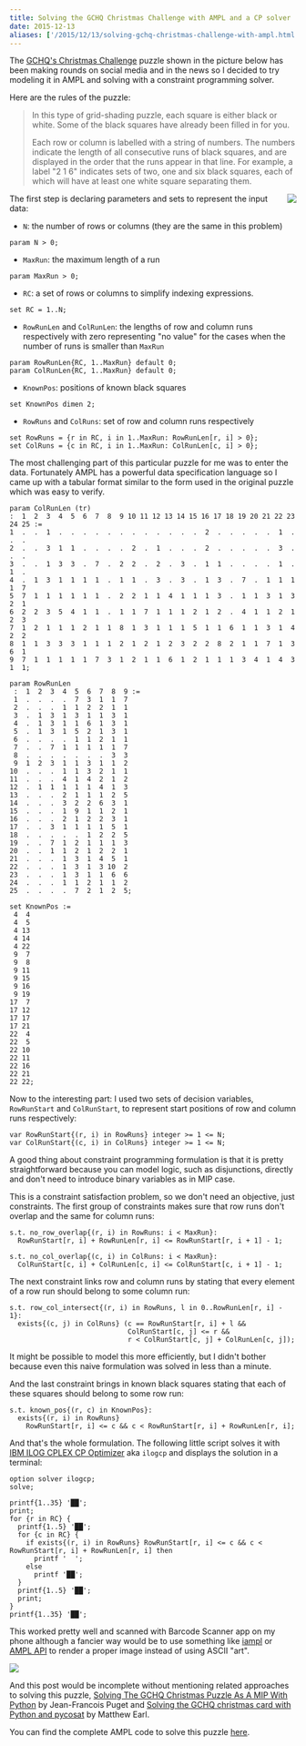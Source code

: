 ```yaml
---
title: Solving the GCHQ Christmas Challenge with AMPL and a CP solver
date: 2015-12-13
aliases: ['/2015/12/13/solving-gchq-christmas-challenge-with-ampl.html']
---
```


The [GCHQ's Christmas Challenge](http://www.gchq.gov.uk/press_and_media/news_and_features/Pages/Directors-Christmas-puzzle-2015.aspx)
puzzle shown in the picture below has been making rounds on social media and in
the news so I decided to try modeling it in AMPL and solving with a constraint programming solver.

Here are the rules of the puzzle:

> In this type of grid-shading puzzle, each square is either black or white.
> Some of the black squares have already been filled in for you.
>
> Each row or column is labelled with a string of numbers. The numbers indicate the length
> of all consecutive runs of black squares, and are displayed in the order that the runs
> appear in that line. For example, a label "2 1 6" indicates sets of two, one and six
> black squares, each of which will have at least one white square separating them.

<div class="separator" style="clear:right; float:right; margin-left:1em; margin-bottom:1em">
  <img border="0" src="/img/grid-shading-puzzle-lowres.jpg">
</div>

The first step is declaring parameters and sets to represent the input data:

* `N`: the number of rows or columns (they are the same in this problem)

```
param N > 0;
```

* `MaxRun`: the maximum length of a run

```
param MaxRun > 0;
```

* `RC`: a set of rows or columns to simplify indexing expressions.

```
set RC = 1..N;
```

* `RowRunLen` and `ColRunLen`: the lengths of row and column runs respectively
  with zero representing "no value" for the cases when the number of runs is
  smaller than `MaxRun`

```
param RowRunLen{RC, 1..MaxRun} default 0;
param ColRunLen{RC, 1..MaxRun} default 0;
```

* `KnownPos`: positions of known black squares

```
set KnownPos dimen 2;
```

* `RowRuns` and `ColRuns`: set of row and column runs respectively

```
set RowRuns = {r in RC, i in 1..MaxRun: RowRunLen[r, i] > 0};
set ColRuns = {c in RC, i in 1..MaxRun: ColRunLen[c, i] > 0};
```

The most challenging part of this particular puzzle for me was to enter the data.
Fortunately AMPL has a powerful data specification language so I came up with a
tabular format similar to the form used in the original puzzle which was easy
to verify.

```
param ColRunLen (tr)
:  1  2  3  4  5  6  7  8  9 10 11 12 13 14 15 16 17 18 19 20 21 22 23 24 25 :=
1  .  .  1  .  .  .  .  .  .  .  .  .  .  .  .  2  .  .  .  .  .  1  .  .  .
2  .  .  3  1  1  .  .  .  .  2  .  1  .  .  .  2  .  .  .  .  .  3  .  .  .
3  .  .  1  3  3  .  7  .  2  2  .  2  .  3  .  1  1  .  .  .  .  1  .  1  .
4  .  1  3  1  1  1  1  .  1  1  .  3  .  3  .  1  3  .  7  .  1  1  1  1  7
5  7  1  1  1  1  1  1  .  2  2  1  1  4  1  1  1  3  .  1  1  3  1  3  2  1
6  2  2  3  5  4  1  1  .  1  1  7  1  1  1  2  1  2  .  4  1  1  2  1  2  3
7  1  2  1  1  1  2  1  1  8  1  3  1  1  1  5  1  1  6  1  1  3  1  4  2  2
8  1  1  3  3  3  1  1  1  2  1  2  1  2  3  2  2  8  2  1  1  7  1  3  6  1
9  7  1  1  1  1  1  7  3  1  2  1  1  6  1  2  1  1  1  3  4  1  4  3  1  1;

param RowRunLen
 :  1  2  3  4  5  6  7  8  9 :=
 1  .  .  .  .  7  3  1  1  7
 2  .  .  .  1  1  2  2  1  1
 3  .  1  3  1  3  1  1  3  1
 4  .  1  3  1  1  6  1  3  1
 5  .  1  3  1  5  2  1  3  1
 6  .  .  .  .  1  1  2  1  1
 7  .  .  7  1  1  1  1  1  7
 8  .  .  .  .  .  .  .  3  3
 9  1  2  3  1  1  3  1  1  2
10  .  .  .  1  1  3  2  1  1
11  .  .  .  4  1  4  2  1  2
12  .  1  1  1  1  1  4  1  3
13  .  .  .  2  1  1  1  2  5
14  .  .  .  3  2  2  6  3  1
15  .  .  .  1  9  1  1  2  1
16  .  .  .  2  1  2  2  3  1
17  .  .  3  1  1  1  1  5  1
18  .  .  .  .  .  1  2  2  5
19  .  .  7  1  2  1  1  1  3
20  .  .  1  1  2  1  2  2  1
21  .  .  .  1  3  1  4  5  1
22  .  .  .  1  3  1  3 10  2
23  .  .  .  1  3  1  1  6  6
24  .  .  .  1  1  2  1  1  2
25  .  .  .  .  7  2  1  2  5;

set KnownPos :=
 4  4
 4  5
 4 13
 4 14
 4 22
 9  7
 9  8
 9 11
 9 15
 9 16
 9 19
17  7
17 12
17 17
17 21
22  4
22  5
22 10
22 11
22 16
22 21
22 22;
```

Now to the interesting part: I used two sets of decision variables, `RowRunStart` and 
`ColRunStart`, to represent start positions of row and column runs respectively:

```
var RowRunStart{(r, i) in RowRuns} integer >= 1 <= N;
var ColRunStart{(c, i) in ColRuns} integer >= 1 <= N;
```

A good thing about constraint programming formulation is that it is pretty straightforward
because you can model logic, such as disjunctions, directly and don't need to introduce
binary variables as in MIP case.

This is a constraint satisfaction problem, so we don't need an objective, just constraints.
The first group of constraints makes sure that row runs don't overlap and the same for column runs:

```
s.t. no_row_overlap{(r, i) in RowRuns: i < MaxRun}:
  RowRunStart[r, i] + RowRunLen[r, i] <= RowRunStart[r, i + 1] - 1;

s.t. no_col_overlap{(c, i) in ColRuns: i < MaxRun}:
  ColRunStart[c, i] + ColRunLen[c, i] <= ColRunStart[c, i + 1] - 1;
```

The next constraint links row and column runs by stating that every element of a row run
should belong to some column run:

```
s.t. row_col_intersect{(r, i) in RowRuns, l in 0..RowRunLen[r, i] - 1}:
  exists{(c, j) in ColRuns} (c == RowRunStart[r, i] + l &&
                             ColRunStart[c, j] <= r &&
                             r < ColRunStart[c, j] + ColRunLen[c, j]);
```

It might be possible to model this more efficiently, but I didn't bother because even this
naive formulation was solved in less than a minute.

And the last constraint brings in known black squares stating that each of these squares
should belong to some row run:

```
s.t. known_pos{(r, c) in KnownPos}:
  exists{(r, i) in RowRuns}
    RowRunStart[r, i] <= c && c < RowRunStart[r, i] + RowRunLen[r, i];
```

And that's the whole formulation. The following little script solves it with
[IBM ILOG CPLEX CP Optimizer](http://www-01.ibm.com/software/commerce/optimization/cplex-cp-optimizer/)
aka `ilogcp` and displays the solution in a terminal:

```
option solver ilogcp;
solve;

printf{1..35} '██';
print;
for {r in RC} {
  printf{1..5} '██';
  for {c in RC} {
    if exists{(r, i) in RowRuns} RowRunStart[r, i] <= c && c < RowRunStart[r, i] + RowRunLen[r, i] then
      printf '  ';
    else
      printf '██';
  }
  printf{1..5} '██';
  print;
}
printf{1..35} '██';
```

This worked pretty well and scanned with Barcode Scanner app on my phone although a
fancier way would be to use something like [iampl](https://github.com/vitaut/iampl) or
[AMPL API](http://ampl.com/products/api/) to render a proper image instead of using ASCII "art".

<img border="0" src="/img/barcode.png">

And this post would be incomplete without mentioning related approaches to solving this puzzle,
[Solving The GCHQ Christmas Puzzle As A MIP With Python](https://www.ibm.com/developerworks/community/blogs/jfp/entry/Solving_The_GCHQ_Christmas_Puzzle_As_A_MIP_With_Python?lang=en)
by Jean-Francois Puget and [Solving the GCHQ christmas card with Python and pycosat](http://matthewearl.github.io/2015/12/10/gchq-xmas-card/?cm_mc_uid=40052151720514307744226&cm_mc_sid_50200000=1450054102)
by Matthew Earl.

You can find the complete AMPL code to solve this puzzle [here](/files/gchq.ampl).
